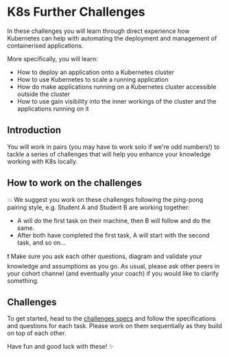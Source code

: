 # K8s Further Challenges

In these challenges you will learn through direct experience how Kubernetes can help with automating the deployment and management of containerised applications.

More specifically, you will learn:

- How to deploy an application onto a Kubernetes cluster 
- How to use Kubernetes to scale a running application
- How do make applications running on a Kubernetes cluster accessible outside the cluster
- How to use gain visibility into the inner workings of the cluster and the applications running on it

## Introduction

You will work in pairs (you may have to work solo if we're odd numbers!) to tackle a series of challenges that will help you enhance your knowledge working with K8s locally.

## How to work on the challenges

:boom: We suggest you work on these challenges following the ping-pong pairing style, e.g. Student A and Student B are working together:
- A will do the first task on their machine, then B will follow and do the same.
- After both have completed the first task, A will start with the second task, and so on...

:exclamation: Make sure you ask each other questions, diagram and validate your knowledge and assumptions as you go. As usual, please ask other peers in your cohort channel (and eventually your coach) if you would like to clarify something.

## Challenges

To get started, head to the [challenges specs](k8s-further-challenges-specs.md) and follow the specifications and questions for each task. Please work on them sequentially as they build on top of each other.

Have fun and good luck with these! :sparkles:
